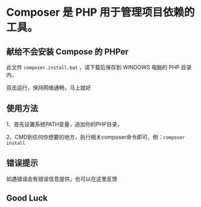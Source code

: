 # Composer 是 PHP 用于管理项目依赖的工具。

## 献给不会安装 Compose 的 PHPer
此文件 `composer.install.bat` ，请下载后保存到 WINDOWS 电脑的 PHP 目录内，

双击运行，保持网络通畅，马上就好

## 使用方法
1、首先设置系统PATH变量，追加你的PHP目录，

2、CMD到任何你想要的地方，执行相关composer命令即可，例：`composer install`

## 错误提示
如遇错误会有错误信息提供，也可以在这里反馈

## Good Luck
